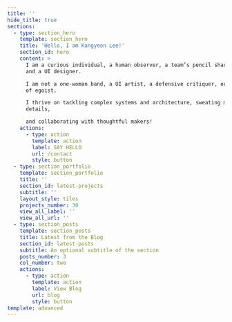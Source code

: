 ```yaml
---
title: ''
hide_title: true
sections:
  - type: section_hero
    template: section_hero
    title: 'Hello, I am Kangyeon Lee!'
    section_id: hero
    content: >
      I am a curious individual, a human observer, a team’s pencil sharpener,
      and a UI designer.

      I am not a one-woman band, a UI artist, a defensive critiquer, or any kind
      of egoist.

      I thrive on tackling complex systems and architecture, sweating meaningful
      details,

      and collaborating with thoughtful makers!
    actions:
      - type: action
        template: action
        label: SAY HELLO
        url: /contact
        style: button
  - type: section_portfolio
    template: section_portfolio
    title: ''
    section_id: latest-projects
    subtitle: ''
    layout_style: tiles
    projects_number: 30
    view_all_label: ''
    view_all_url: ''
  - type: section_posts
    template: section_posts
    title: Latest from the Blog
    section_id: latest-posts
    subtitle: An optional subtitle of the section
    posts_number: 3
    col_number: two
    actions:
      - type: action
        template: action
        label: View Blog
        url: blog
        style: button
template: advanced
---
```

